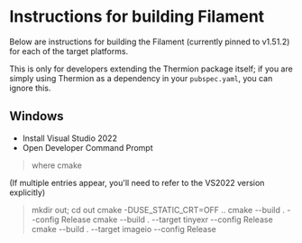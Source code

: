 # Instructions for building Filament

Below are instructions for building the Filament (currently pinned to v1.51.2) for each of the target platforms.

This is only for developers extending the Thermion package itself; if you are simply using Thermion as a dependency in your `pubspec.yaml`, you can ignore this.

## Windows

- Install Visual Studio 2022
- Open Developer Command Prompt 

> where cmake

(If multiple entries appear, you'll need to refer to the VS2022 version explicitly)

> mkdir out; 
> cd out
> cmake -DUSE_STATIC_CRT=OFF ..
> cmake --build . --config Release
> cmake --build . --target tinyexr --config Release
> cmake --build . --target imageio --config Release